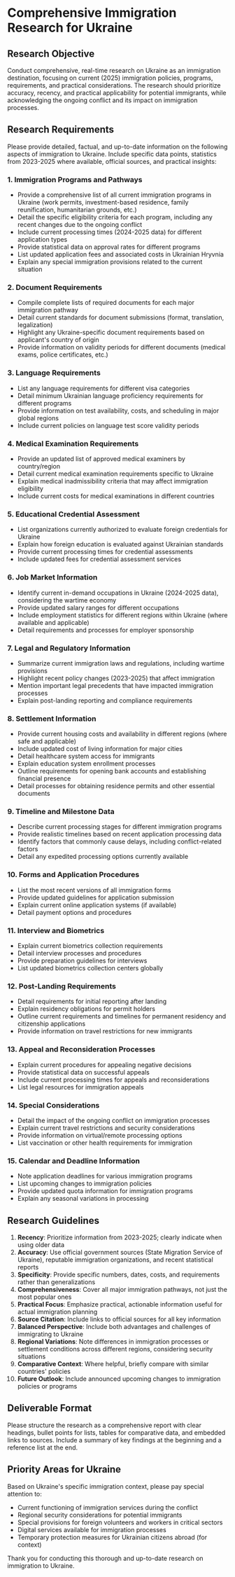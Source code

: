 # Comprehensive Immigration Research for Ukraine

## Research Objective
Conduct comprehensive, real-time research on Ukraine as an immigration destination, focusing on current (2025) immigration policies, programs, requirements, and practical considerations. The research should prioritize accuracy, recency, and practical applicability for potential immigrants, while acknowledging the ongoing conflict and its impact on immigration processes.

## Research Requirements
Please provide detailed, factual, and up-to-date information on the following aspects of immigration to Ukraine. Include specific data points, statistics from 2023-2025 where available, official sources, and practical insights:

### 1. Immigration Programs and Pathways
- Provide a comprehensive list of all current immigration programs in Ukraine (work permits, investment-based residence, family reunification, humanitarian grounds, etc.)
- Detail the specific eligibility criteria for each program, including any recent changes due to the ongoing conflict
- Include current processing times (2024-2025 data) for different application types
- Provide statistical data on approval rates for different programs
- List updated application fees and associated costs in Ukrainian Hryvnia
- Explain any special immigration provisions related to the current situation

### 2. Document Requirements
- Compile complete lists of required documents for each major immigration pathway
- Detail current standards for document submissions (format, translation, legalization)
- Highlight any Ukraine-specific document requirements based on applicant's country of origin
- Provide information on validity periods for different documents (medical exams, police certificates, etc.)

### 3. Language Requirements
- List any language requirements for different visa categories
- Detail minimum Ukrainian language proficiency requirements for different programs
- Provide information on test availability, costs, and scheduling in major global regions
- Include current policies on language test score validity periods

### 4. Medical Examination Requirements
- Provide an updated list of approved medical examiners by country/region
- Detail current medical examination requirements specific to Ukraine
- Explain medical inadmissibility criteria that may affect immigration eligibility
- Include current costs for medical examinations in different countries

### 5. Educational Credential Assessment
- List organizations currently authorized to evaluate foreign credentials for Ukraine
- Explain how foreign education is evaluated against Ukrainian standards
- Provide current processing times for credential assessments
- Include updated fees for credential assessment services

### 6. Job Market Information
- Identify current in-demand occupations in Ukraine (2024-2025 data), considering the wartime economy
- Provide updated salary ranges for different occupations
- Include employment statistics for different regions within Ukraine (where available and applicable)
- Detail requirements and processes for employer sponsorship

### 7. Legal and Regulatory Information
- Summarize current immigration laws and regulations, including wartime provisions
- Highlight recent policy changes (2023-2025) that affect immigration
- Mention important legal precedents that have impacted immigration processes
- Explain post-landing reporting and compliance requirements

### 8. Settlement Information
- Provide current housing costs and availability in different regions (where safe and applicable)
- Include updated cost of living information for major cities
- Detail healthcare system access for immigrants
- Explain education system enrollment processes
- Outline requirements for opening bank accounts and establishing financial presence
- Detail processes for obtaining residence permits and other essential documents

### 9. Timeline and Milestone Data
- Describe current processing stages for different immigration programs
- Provide realistic timelines based on recent application processing data
- Identify factors that commonly cause delays, including conflict-related factors
- Detail any expedited processing options currently available

### 10. Forms and Application Procedures
- List the most recent versions of all immigration forms
- Provide updated guidelines for application submission
- Explain current online application systems (if available)
- Detail payment options and procedures

### 11. Interview and Biometrics
- Explain current biometrics collection requirements
- Detail interview processes and procedures
- Provide preparation guidelines for interviews
- List updated biometrics collection centers globally

### 12. Post-Landing Requirements
- Detail requirements for initial reporting after landing
- Explain residency obligations for permit holders
- Outline current requirements and timelines for permanent residency and citizenship applications
- Provide information on travel restrictions for new immigrants

### 13. Appeal and Reconsideration Processes
- Explain current procedures for appealing negative decisions
- Provide statistical data on successful appeals
- Include current processing times for appeals and reconsiderations
- List legal resources for immigration appeals

### 14. Special Considerations
- Detail the impact of the ongoing conflict on immigration processes
- Explain current travel restrictions and security considerations
- Provide information on virtual/remote processing options
- List vaccination or other health requirements for immigration

### 15. Calendar and Deadline Information
- Note application deadlines for various immigration programs
- List upcoming changes to immigration policies
- Provide updated quota information for immigration programs
- Explain any seasonal variations in processing

## Research Guidelines
1. **Recency**: Prioritize information from 2023-2025; clearly indicate when using older data
2. **Accuracy**: Use official government sources (State Migration Service of Ukraine), reputable immigration organizations, and recent statistical reports
3. **Specificity**: Provide specific numbers, dates, costs, and requirements rather than generalizations
4. **Comprehensiveness**: Cover all major immigration pathways, not just the most popular ones
5. **Practical Focus**: Emphasize practical, actionable information useful for actual immigration planning
6. **Source Citation**: Include links to official sources for all key information
7. **Balanced Perspective**: Include both advantages and challenges of immigrating to Ukraine
8. **Regional Variations**: Note differences in immigration processes or settlement conditions across different regions, considering security situations
9. **Comparative Context**: Where helpful, briefly compare with similar countries' policies
10. **Future Outlook**: Include announced upcoming changes to immigration policies or programs

## Deliverable Format
Please structure the research as a comprehensive report with clear headings, bullet points for lists, tables for comparative data, and embedded links to sources. Include a summary of key findings at the beginning and a reference list at the end.

## Priority Areas for Ukraine
Based on Ukraine's specific immigration context, please pay special attention to:
- Current functioning of immigration services during the conflict
- Regional security considerations for potential immigrants
- Special provisions for foreign volunteers and workers in critical sectors
- Digital services available for immigration processes
- Temporary protection measures for Ukrainian citizens abroad (for context)

Thank you for conducting this thorough and up-to-date research on immigration to Ukraine.
